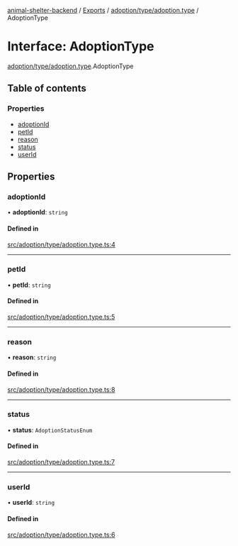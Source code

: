 [animal-shelter-backend](../README.md) / [Exports](../modules.md) / [adoption/type/adoption.type](../modules/adoption_type_adoption_type.md) / AdoptionType

# Interface: AdoptionType

[adoption/type/adoption.type](../modules/adoption_type_adoption_type.md).AdoptionType

## Table of contents

### Properties

- [adoptionId](adoption_type_adoption_type.AdoptionType.md#adoptionid)
- [petId](adoption_type_adoption_type.AdoptionType.md#petid)
- [reason](adoption_type_adoption_type.AdoptionType.md#reason)
- [status](adoption_type_adoption_type.AdoptionType.md#status)
- [userId](adoption_type_adoption_type.AdoptionType.md#userid)

## Properties

### adoptionId

• **adoptionId**: `string`

#### Defined in

[src/adoption/type/adoption.type.ts:4](https://github.com/B4LiN7/animal-shelter-backend/blob/433cf0c1c0d87c638e9f68cdba4d5975f6f24447/src/adoption/type/adoption.type.ts#L4)

___

### petId

• **petId**: `string`

#### Defined in

[src/adoption/type/adoption.type.ts:5](https://github.com/B4LiN7/animal-shelter-backend/blob/433cf0c1c0d87c638e9f68cdba4d5975f6f24447/src/adoption/type/adoption.type.ts#L5)

___

### reason

• **reason**: `string`

#### Defined in

[src/adoption/type/adoption.type.ts:8](https://github.com/B4LiN7/animal-shelter-backend/blob/433cf0c1c0d87c638e9f68cdba4d5975f6f24447/src/adoption/type/adoption.type.ts#L8)

___

### status

• **status**: `AdoptionStatusEnum`

#### Defined in

[src/adoption/type/adoption.type.ts:7](https://github.com/B4LiN7/animal-shelter-backend/blob/433cf0c1c0d87c638e9f68cdba4d5975f6f24447/src/adoption/type/adoption.type.ts#L7)

___

### userId

• **userId**: `string`

#### Defined in

[src/adoption/type/adoption.type.ts:6](https://github.com/B4LiN7/animal-shelter-backend/blob/433cf0c1c0d87c638e9f68cdba4d5975f6f24447/src/adoption/type/adoption.type.ts#L6)
